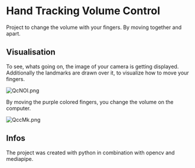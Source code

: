 # Hand Tracking Volume Control
Project to change the volume with your fingers. By moving together and apart.

## Visualisation
To see, whats going on, the image of your camera is getting displayed. Additionally the landmarks are drawn over it, to visualize how to move your fingers.

<img src="https://picr.eu/images/2021/04/24/QcNOI.png" alt="QcNOI.png" border="0" />

By moving the purple colored fingers, you change the volume on the computer.

![QccMk.png](https://picr.eu/images/2021/04/25/QccMk.png)

## Infos
The project was created with python in combination with opencv and mediapipe.
